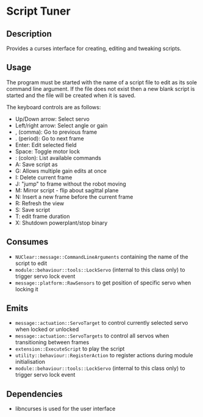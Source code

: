 # Script Tuner

## Description

Provides a curses interface for creating, editing and tweaking scripts.

## Usage

The program must be started with the name of a script file to edit as its sole
command line argument. If the file does not exist then a new blank script is
started and the file will be created when it is saved.

The keyboard controls are as follows:

- Up/Down arrow: Select servo
- Left/right arrow: Select angle or gain
- , (comma): Go to previous frame
- . (period): Go to next frame
- Enter: Edit selected field
- Space: Toggle motor lock
- : (colon): List available commands
- A: Save script as
- G: Allows multiple gain edits at once
- I: Delete current frame
- J: "jump" to frame without the robot moving
- M: Mirror script - flip about sagittal plane
- N: Insert a new frame before the current frame
- R: Refresh the view
- S: Save script
- T: edit frame duration
- X: Shutdown powerplant/stop binary

## Consumes

- `NUClear::message::CommandLineArguments` containing the name of the script to edit
- `module::behaviour::tools::LockServo` (internal to this class only) to trigger servo lock event
- `message::platform::RawSensors` to get position of specific servo when locking it

## Emits

- `message::actuation::ServoTarget` to control currently selected servo when locked or unlocked
- `message::actuation::ServoTargets` to control all servos when transitioning between frames
- `extension::ExecuteScript` to play the script
- `utility::behaviour::RegisterAction` to register actions during module initialisation
- `module::behaviour::tools::LockServo` (internal to this class only) to trigger servo lock event

## Dependencies

- libncurses is used for the user interface
